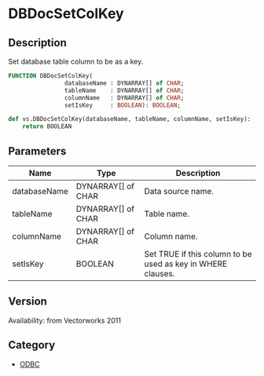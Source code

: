 # DBDocSetColKey

## Description
Set database table column to be as a key.

```pascal
FUNCTION DBDocSetColKey(
				databaseName : DYNARRAY[] of CHAR;
				tableName    : DYNARRAY[] of CHAR;
				columnName   : DYNARRAY[] of CHAR;
				setIsKey     : BOOLEAN): BOOLEAN;
```

```python
def vs.DBDocSetColKey(databaseName, tableName, columnName, setIsKey):
    return BOOLEAN
```

## Parameters
|Name|Type|Description|
|---|---|---|
|databaseName|DYNARRAY[] of CHAR|Data source name.|
|tableName|DYNARRAY[] of CHAR|Table name.|
|columnName|DYNARRAY[] of CHAR|Column name.|
|setIsKey|BOOLEAN|Set TRUE if this column to be used as key in WHERE clauses.|

## Version
Availability: from Vectorworks 2011

## Category
* [ODBC](../Categories/ODBC.md)
